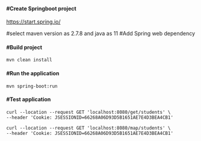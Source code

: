 #### **#Create Springboot project**

https://start.spring.io/

#select maven version as 2.7.8 and java as 11
#Add Spring web dependency

#### **#Build project**
```
mvn clean install
```

#### **#Run the application**
```
mvn spring-boot:run
```

#### **#Test application**
```
curl --location --request GET 'localhost:8080/get/students' \
--header 'Cookie: JSESSIONID=66268A06D93D5B1651AE7E4D3BEA4CB1'

curl --location --request GET 'localhost:8080/map/students' \
--header 'Cookie: JSESSIONID=66268A06D93D5B1651AE7E4D3BEA4CB1'

```